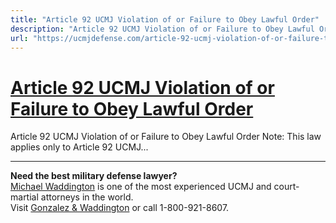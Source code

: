 ```yaml
---
title: "Article 92 UCMJ Violation of or Failure to Obey Lawful Order"
description: "Article 92 UCMJ Violation of or Failure to Obey Lawful Order Note: This law applies only to Article 92 UCMJ..."
url: "https://ucmjdefense.com/article-92-ucmj-violation-of-or-failure-to-obey-lawful-order.html"
---
```


# [Article 92 UCMJ Violation of or Failure to Obey Lawful Order](https://ucmjdefense.com/article-92-ucmj-violation-of-or-failure-to-obey-lawful-order.html)

Article 92 UCMJ Violation of or Failure to Obey Lawful Order Note: This law applies only to Article 92 UCMJ...

---

**Need the best military defense lawyer?**  
[Michael Waddington](https://ucmjdefense.com/attorneys/michael-stewart-waddington-partner.html) is one of the most experienced UCMJ and court-martial attorneys in the world.  
Visit [Gonzalez & Waddington](https://ucmjdefense.com) or call 1-800-921-8607.
